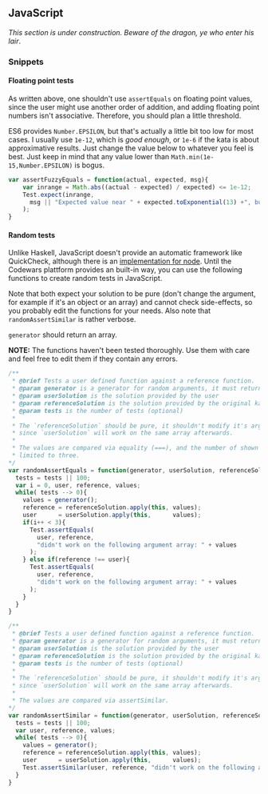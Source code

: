 ## JavaScript
*This section is under construction. Beware of the dragon, ye who enter his lair*.

### Snippets
#### Floating point tests
As written above, one shouldn't use `assertEquals` on floating point values, since the user might use another order of addition, and adding floating point numbers isn't associative. Therefore, you should plan a little threshold.

ES6 provides `Number.EPSILON`, but that's actually a little bit too low for most cases. I usually use `1e-12`, which is _good enough_, or `1e-6` if the kata is about approximative results. Just change the value below to whatever you feel is best. Just keep in mind that any value lower than `Math.min(1e-15,Number.EPSILON)` is bogus.
```javascript
var assertFuzzyEquals = function(actual, expected, msg){
    var inrange = Math.abs((actual - expected) / expected) <= 1e-12;
    Test.expect(inrange,
      msg || "Expected value near " + expected.toExponential(13) +", but got " + actual.toExponential(13)
    );
}
```
#### Random tests
Unlike Haskell, JavaScript doesn't provide an automatic framework like QuickCheck, although there is an [implementation for node](https://github.com/mcandre/node-quickcheck). Until the Codewars plattform provides an built-in way, you can use the following functions to create random tests in JavaScript.

Note that both expect your solution to be pure (don't change the argument, for example if it's an object or an array) and cannot check side-effects, so you probably edit the functions for your needs. Also note that `randomAssertSimilar` is rather verbose.

`generator` should return an array.

**NOTE:** The functions haven't been tested thoroughly. Use them with care and feel free to edit them if they contain any errors.

```javascript
/**
 * @brief Tests a user defined function against a reference function.
 * @param generator is a generator for random arguments, it must return an array
 * @param userSolution is the solution provided by the user
 * @param referenceSolution is the solution provided by the original kata author
 * @param tests is the number of tests (optional)
 *
 * The `referenceSolution` should be pure, it shouldn't modify it's arguments,
 * since `userSolution` will work on the same array afterwards.
 *
 * The values are compared via equality (===), and the number of shown tests is
 * limited to three.
*/
var randomAssertEquals = function(generator, userSolution, referenceSolution, tests){
  tests = tests || 100;
  var i = 0, user, reference, values;
  while( tests --> 0){
    values = generator();
    reference = referenceSolution.apply(this, values);
    user      = userSolution.apply(this,      values);
    if(i++ < 3){
      Test.assertEquals(
        user, reference,
        "didn't work on the following argument array: " + values
      );
    } else if(reference !== user){
      Test.assertEquals(
        user, reference,
        "didn't work on the following argument array: " + values
      );
    }
  }
}

/**
 * @brief Tests a user defined function against a reference function.
 * @param generator is a generator for random arguments, it must return an array
 * @param userSolution is the solution provided by the user
 * @param referenceSolution is the solution provided by the original kata author
 * @param tests is the number of tests (optional)
 *
 * The `referenceSolution` should be pure, it shouldn't modify it's arguments,
 * since `userSolution` will work on the same array afterwards.
 *
 * The values are compared via assertSimilar.
*/
var randomAssertSimilar = function(generator, userSolution, referenceSolution, tests){
  tests = tests || 100;
  var user, reference, values;
  while( tests --> 0){
    values = generator();
    reference = referenceSolution.apply(this, values);
    user      = userSolution.apply(this,      values);
    Test.assertSimilar(user, reference, "didn't work on the following argument array: " + values);
  }
}
```
